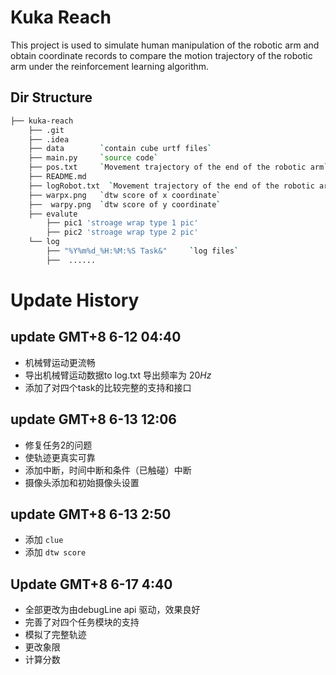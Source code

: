 # Kuka Reach

This project is used to simulate human manipulation of the robotic arm and obtain coordinate records to compare the motion trajectory of the robotic arm under the reinforcement learning algorithm.



## Dir Structure

```bash
├── kuka-reach
    ├── .git
    ├── .idea
    ├── data        `contain cube urtf files`
    ├── main.py		`source code`
    ├── pos.txt		`Movement trajectory of the end of the robotic arm`
    ├── README.md
    ├── logRobot.txt  `Movement trajectory of the end of the robotic arm !Under RL`
    ├── warpx.png	`dtw score of x coordinate`
    ├──  warpy.png	`dtw score of y coordinate`
    ├── evalute
    	├── pic1 'stroage wrap type 1 pic'
    	├── pic2 'stroage wrap type 2 pic'
    └── log
        ├── "%Y%m%d_%H:%M:%S Task&"		`log files`
        ├──  ......
```

# Update History

## update GMT+8 6-12 04:40

* 机械臂运动更流畅
* 导出机械臂运动数据to log.txt 导出频率为 $20Hz$
* 添加了对四个task的比较完整的支持和接口

## update GMT+8 6-13 12:06

* 修复任务2的问题
* 使轨迹更真实可靠
* 添加中断，时间中断和条件（已触碰）中断
* 摄像头添加和初始摄像头设置

## update GMT+8 6-13 2:50

* 添加 `clue`
* 添加 `dtw score`

## Update GMT+8 6-17 4:40

* 全部更改为由debugLine api 驱动，效果良好
* 完善了对四个任务模块的支持
* 模拟了完整轨迹
* 更改象限
* 计算分数